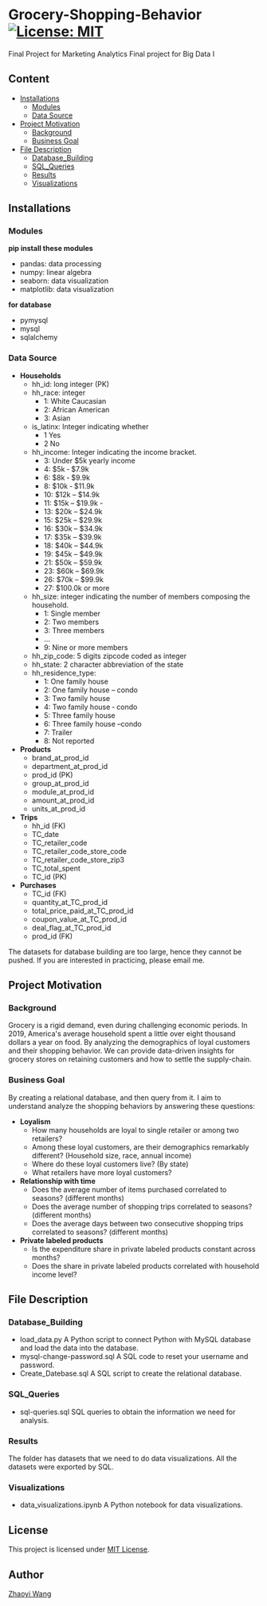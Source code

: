# Grocery-Shopping-Behavior [![License: MIT](https://img.shields.io/badge/License-MIT-yellow.svg)](https://opensource.org/licenses/MIT)
Final Project for Marketing Analytics
Final project for Big Data I

## Content

  * [Installations](#installations)
    + [Modules](#modules)
    + [Data Source](#data-source)
  * [Project Motivation](#project-motivation)
    + [Background](#background)
    + [Business Goal](#business-goal)
  * [File Description](#file-description)
    + [Database_Building](#database-building)
    + [SQL_Queries](#sql-queries)
    + [Results](#results)
    + [Visualizations](#visualizations)

## Installations
### Modules
**pip install these modules**
- pandas: data processing
- numpy: linear algebra
- seaborn: data visualization
- matplotlib: data visualization

**for database**
- pymysql
- mysql
- sqlalchemy

### Data Source
- **Households**
  - hh_id: long integer (PK)
  - hh_race: integer   
    - 1: White Caucasian 
    - 2: African American 
    - 3: Asian
  - is_latinx: Integer indicating whether
    - 1 Yes 
    - 2 No
  - hh_income: Integer indicating the income bracket.
    - 3: Under $5k yearly income 
    - 4: $5k ‐ $7.9k 
    - 6: $8k ‐ $9.9k 
    - 8: $10k ‐ $11.9k 
    - 10: $12k – $14.9k 
    - 11: $15k – $19.9k -
    - 13: $20k – $24.9k 
    - 15: $25k – $29.9k 
    - 16: $30k – $34.9k 
    - 17: $35k – $39.9k 
    - 18: $40k – $44.9k 
    - 19: $45k – $49.9k 
    - 21: $50k – $59.9k 
    - 23: $60k – $69.9k 
    - 26: $70k – $99.9k 
    - 27: $100.0k or more
  - hh_size: integer indicating the number of members composing the household.
    - 1: Single member 
    - 2: Two members
    - 3: Three members 
    - …
    - 9: Nine or more members
  - hh_zip_code: 5 digits zipcode coded as integer
  - hh_state: 2 character abbreviation of the state
  - hh_residence_type:
    - 1: One family house 
    - 2: One family house – condo 
    - 3: Two family house 
    - 4: Two family house ‐ condo 
    - 5: Three family house 
    - 6: Three family house –condo 
    - 7: Trailer 
    - 8: Not reported
- **Products**
  - brand_at_prod_id 
  - department_at_prod_id 
  - prod_id (PK) 
  - group_at_prod_id 
  - module_at_prod_id 
  - amount_at_prod_id 
  - units_at_prod_id
- **Trips**
  - hh_id (FK) 
  - TC_date 
  - TC_retailer_code 
  - TC_retailer_code_store_code  
  - TC_retailer_code_store_zip3 
  - TC_total_spent
  - TC_id (PK)
- **Purchases**
  - TC_id (FK) 
  - quantity_at_TC_prod_id 
  - total_price_paid_at_TC_prod_id 
  - coupon_value_at_TC_prod_id 
  - deal_flag_at_TC_prod_id 
  - prod_id (FK)
  
The datasets for database building are too large, hence they cannot be pushed. If you are interested in practicing, please email me.

## Project Motivation
### Background 
Grocery is a rigid demand, even during challenging economic periods. In 2019, America's average household spent a little over eight thousand dollars a year on food. By analyzing the demographics of loyal customers and their shopping behavior. We can provide data-driven insights for grocery stores on retaining customers and how to settle the supply-chain.

### Business Goal
By creating a relational database, and then query from it. I aim to understand analyze the shopping behaviors by answering these questions:
- **Loyalism**
  - How many households are loyal to single retailer or among two retailers?
  - Among these loyal customers, are their demographics remarkably different? (Household size, race, annual income)
  - Where do these loyal customers live? (By state)
  - What retailers have more loyal customers?
- **Relationship with time**
  - Does the average number of items purchased correlated to seasons? (different months)
  - Does the average number of shopping trips correlated to seasons? (different months)
  - Does the average days between two consecutive shopping trips correlated to seasons? (different months)
- **Private labeled products**
  - Is the expenditure share in private labeled products constant across months?
  - Does the share in private labeled products correlated with household income level?
  
## File Description
### Database_Building
- load_data.py
  A Python script to connect Python with MySQL database and load the data into the database.
- mysql-change-password.sql
  A SQL code to reset your username and password.
- Create_Datebase.sql
  A SQL script to create the relational database.
### SQL_Queries
- sql-queries.sql
  SQL queries to obtain the information we need for analysis.
### Results
The folder has datasets that we need to do data visualizations. All the datasets were exported by SQL.
### Visualizations
- data_visualizations.ipynb
  A Python notebook for data visualizations.

## License
This project is licensed under [MIT License](https://github.com/git/git-scm.com/blob/master/MIT-LICENSE.txt).

## Author
[Zhaoyi Wang](https://github.com/ZhaoyiW)
